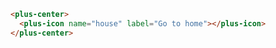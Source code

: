 ```html [template]
<plus-center>
  <plus-icon name="house" label="Go to home"></plus-icon>
</plus-center>
```
